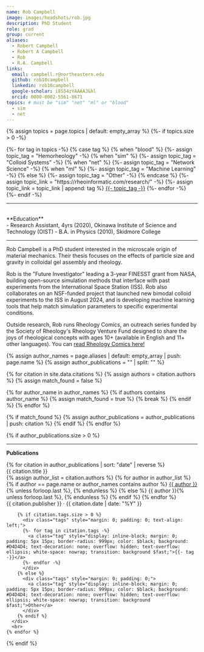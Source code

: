 ```yaml
---
name: Rob Campbell
image: images/headshots/rob.jpg
description: PhD Student
role: grad
group: current
aliases:
  - Robert Campbell
  - Robert A Campbell
  - Rob
  - R.A. Campbell
links:
  email: campbell.r@northeastern.edu
  github: rob10campbell
  linkedin: rob10campbell
  google-scholar: i8S54zYAAAAJ&hl
  orcid: 0000-0002-5561-8671
topics: # must be "sim" "net" "ml" or "blood"
  - sim
  - net
---
```


{% assign topics = page.topics | default: empty_array %}
{%- if topics.size > 0 -%}
  <div class="tags">
    {%- for tag in topics -%}
    {% case tag %}
      {% when "blood" %}
        {%- assign topic_tag = "Hemorheology" -%}
      {% when "sim" %}
        {%- assign topic_tag = "Colloid Systems" -%}
      {% when "net" %}
        {%- assign topic_tag = "Network Science" -%}
      {% when "ml" %}
        {%- assign topic_tag = "Machine Learning" -%}
      {% else %}
        {%- assign topic_tag = "Other" -%}
    {% endcase %}
      {%- assign topic_link = "https://rheoinformatic.com/research/" -%}
      {%- assign topic_link = topic_link | append: tag %}
      <a href="{{ topic_link }}" class="tag" data-tooltip='View research area'>{{- topic_tag -}}</a>
    {%- endfor -%}
      </div>
{%- endif -%}
<hr>

<br>
**Education**
<br>
- Research Assistant, 4yrs (2020), Okinawa Institute of Science and Technology (OIST)
- B.A. in Physics (2010), Skidmore College
<br>
<hr>

Rob Campbell is a PhD student interested in the microscale origin of material mechanics. Their thesis focuses on the effects of particle size and gravity in colloidal gel assembly and rheology.

Rob is the "Future Investigator" leading a 3-year FINESST grant from NASA, building open-source simulation methods that interface with past experiments from the International Space Station (ISS). Rob also collaborates on an NSF-funded project that launched new bimodal colloid experiments to the ISS in August 2024, and is developing machine learning tools that help match simulation parameters to specific experimental conditions.

Outside research, Rob runs Rheology Comics, an outreach series funded by the Society of Rheology's Rheology Venture Fund designed to share the joys of rheological concepts with ages 10+ (available in English and 11+ other languages). You can [read Rheology Comics here!](https://rheologycomics.github.io/)

{% assign author_names = page.aliases | default: empty_array | push: page.name %}
{% assign author_publications = "" | split: "" %}

{% for citation in site.data.citations %}
  {% assign authors = citation.authors %}
  {% assign match_found = false %}
  
  {% for author_name in author_names %}
    {% if authors contains author_name %}
      {% assign match_found = true %}
      {% break %}
    {% endif %}
  {% endfor %}
  
  {% if match_found %}
    {% assign author_publications = author_publications | push: citation %}
  {% endif %}
{% endfor %}

{% if author_publications.size > 0 %}
  <hr>
  <div class="publications">
    <p><strong>Publications</strong></p>
    {% for citation in author_publications | sort: "date" | reverse %}
      <div class="publication">
        <p style="margin: 0;"><a href="{{ citation.link }}" style="text-decoration: none;">{{ citation.title }}</a></p>
        <p style="margin: 0;">
          {% assign author_list = citation.authors %}
          {% for author in author_list %}
            {% if author == page.name or author_names contains author %}
              <u>{{ author }}</u>{% unless forloop.last %}, {% endunless %}
            {% else %}
              {{ author }}{% unless forloop.last %}, {% endunless %}
            {% endif %}
          {% endfor %}
        </p>
        <p style="margin: 0;">{{ citation.publisher }} · {{ citation.date | date: "%Y" }}</p>

        {% if citation.tags.size > 0 %}
          <div class="tags" style="margin: 0; padding: 0; text-align: left;">
          {%- for tag in citation.tags -%}
            <a class="tag" style="display: inline-block; margin: 0; padding: 5px 15px; border-radius: 999px; color: $black; background: #D4D4D4; text-decoration: none; overflow: hidden; text-overflow: ellipsis; white-space: nowrap; transition: background $fast;">{{- tag -}}</a>
          {%- endfor -%}
          </div>
        {% else %}
          <div class="tags" style="margin: 0; padding: 0;">
            <a class="tag" style="display: inline-block; margin: 0; padding: 5px 15px; border-radius: 999px; color: $black; background: #D4D4D4; text-decoration: none; overflow: hidden; text-overflow: ellipsis; white-space: nowrap; transition: background $fast;">Other</a>
          </div>
        {% endif %}
      </div>
      <br>
    {% endfor %}
  </div>
{% endif %}